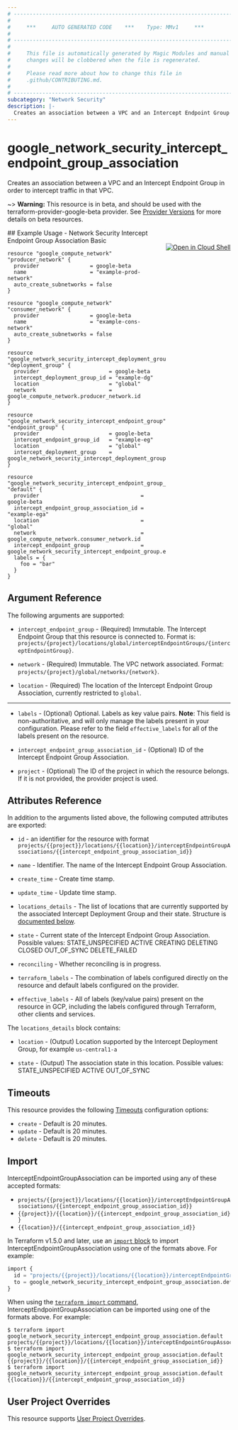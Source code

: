 ```yaml
---
# ----------------------------------------------------------------------------
#
#     ***     AUTO GENERATED CODE    ***    Type: MMv1     ***
#
# ----------------------------------------------------------------------------
#
#     This file is automatically generated by Magic Modules and manual
#     changes will be clobbered when the file is regenerated.
#
#     Please read more about how to change this file in
#     .github/CONTRIBUTING.md.
#
# ----------------------------------------------------------------------------
subcategory: "Network Security"
description: |-
  Creates an association between a VPC and an Intercept Endpoint Group in order to intercept traffic in that VPC.
---
```


# google_network_security_intercept_endpoint_group_association

Creates an association between a VPC and an Intercept Endpoint Group in order to intercept traffic in that VPC.

~> **Warning:** This resource is in beta, and should be used with the terraform-provider-google-beta provider.
See [Provider Versions](https://terraform.io/docs/providers/google/guides/provider_versions.html) for more details on beta resources.


<div class = "oics-button" style="float: right; margin: 0 0 -15px">
  <a href="https://console.cloud.google.com/cloudshell/open?cloudshell_git_repo=https%3A%2F%2Fgithub.com%2Fterraform-google-modules%2Fdocs-examples.git&cloudshell_image=gcr.io%2Fcloudshell-images%2Fcloudshell%3Alatest&cloudshell_print=.%2Fmotd&cloudshell_tutorial=.%2Ftutorial.md&cloudshell_working_dir=network_security_intercept_endpoint_group_association_basic&open_in_editor=main.tf" target="_blank">
    <img alt="Open in Cloud Shell" src="//gstatic.com/cloudssh/images/open-btn.svg" style="max-height: 44px; margin: 32px auto; max-width: 100%;">
  </a>
</div>
## Example Usage - Network Security Intercept Endpoint Group Association Basic


```hcl
resource "google_compute_network" "producer_network" {
  provider                = google-beta
  name                    = "example-prod-network"
  auto_create_subnetworks = false
}

resource "google_compute_network" "consumer_network" {
  provider                = google-beta
  name                    = "example-cons-network"
  auto_create_subnetworks = false
}

resource "google_network_security_intercept_deployment_group" "deployment_group" {
  provider                      = google-beta
  intercept_deployment_group_id = "example-dg"
  location                      = "global"
  network                       = google_compute_network.producer_network.id
}

resource "google_network_security_intercept_endpoint_group" "endpoint_group" {
  provider                      = google-beta
  intercept_endpoint_group_id   = "example-eg"
  location                      = "global"
  intercept_deployment_group    = google_network_security_intercept_deployment_group.deployment_group.id
}

resource "google_network_security_intercept_endpoint_group_association" "default" {
  provider                                = google-beta
  intercept_endpoint_group_association_id = "example-ega"
  location                                = "global"
  network                                 = google_compute_network.consumer_network.id
  intercept_endpoint_group                = google_network_security_intercept_endpoint_group.endpoint_group.id
  labels = {
    foo = "bar"
  }
}
```

## Argument Reference

The following arguments are supported:


* `intercept_endpoint_group` -
  (Required)
  Immutable. The Intercept Endpoint Group that this resource is connected to. Format
  is:
  `projects/{project}/locations/global/interceptEndpointGroups/{interceptEndpointGroup}`.

* `network` -
  (Required)
  Immutable. The VPC network associated. Format:
  `projects/{project}/global/networks/{network}`.

* `location` -
  (Required)
  The location of the Intercept Endpoint Group Association, currently restricted to `global`.


- - -


* `labels` -
  (Optional)
  Optional. Labels as key value pairs.
  **Note**: This field is non-authoritative, and will only manage the labels present in your configuration.
  Please refer to the field `effective_labels` for all of the labels present on the resource.

* `intercept_endpoint_group_association_id` -
  (Optional)
  ID of the Intercept Endpoint Group Association.

* `project` - (Optional) The ID of the project in which the resource belongs.
    If it is not provided, the provider project is used.


## Attributes Reference

In addition to the arguments listed above, the following computed attributes are exported:

* `id` - an identifier for the resource with format `projects/{{project}}/locations/{{location}}/interceptEndpointGroupAssociations/{{intercept_endpoint_group_association_id}}`

* `name` -
  Identifier. The name of the Intercept Endpoint Group Association.

* `create_time` -
  Create time stamp.

* `update_time` -
  Update time stamp.

* `locations_details` -
  The list of locations that are currently supported by the associated Intercept Deployment Group and their state.
  Structure is [documented below](#nested_locations_details).

* `state` -
  Current state of the Intercept Endpoint Group Association. 
   Possible values:
   STATE_UNSPECIFIED
  ACTIVE
  CREATING
  DELETING
  CLOSED
  OUT_OF_SYNC
  DELETE_FAILED

* `reconciling` -
  Whether reconciling is in progress.

* `terraform_labels` -
  The combination of labels configured directly on the resource
   and default labels configured on the provider.

* `effective_labels` -
  All of labels (key/value pairs) present on the resource in GCP, including the labels configured through Terraform, other clients and services.


<a name="nested_locations_details"></a>The `locations_details` block contains:

* `location` -
  (Output)
  Location supported by the Intercept Deployment Group, for example `us-central1-a`

* `state` -
  (Output)
  The association state in this location. 
   Possible values:
   STATE_UNSPECIFIED
  ACTIVE
  OUT_OF_SYNC

## Timeouts

This resource provides the following
[Timeouts](https://developer.hashicorp.com/terraform/plugin/sdkv2/resources/retries-and-customizable-timeouts) configuration options:

- `create` - Default is 20 minutes.
- `update` - Default is 20 minutes.
- `delete` - Default is 20 minutes.

## Import


InterceptEndpointGroupAssociation can be imported using any of these accepted formats:

* `projects/{{project}}/locations/{{location}}/interceptEndpointGroupAssociations/{{intercept_endpoint_group_association_id}}`
* `{{project}}/{{location}}/{{intercept_endpoint_group_association_id}}`
* `{{location}}/{{intercept_endpoint_group_association_id}}`


In Terraform v1.5.0 and later, use an [`import` block](https://developer.hashicorp.com/terraform/language/import) to import InterceptEndpointGroupAssociation using one of the formats above. For example:

```tf
import {
  id = "projects/{{project}}/locations/{{location}}/interceptEndpointGroupAssociations/{{intercept_endpoint_group_association_id}}"
  to = google_network_security_intercept_endpoint_group_association.default
}
```

When using the [`terraform import` command](https://developer.hashicorp.com/terraform/cli/commands/import), InterceptEndpointGroupAssociation can be imported using one of the formats above. For example:

```
$ terraform import google_network_security_intercept_endpoint_group_association.default projects/{{project}}/locations/{{location}}/interceptEndpointGroupAssociations/{{intercept_endpoint_group_association_id}}
$ terraform import google_network_security_intercept_endpoint_group_association.default {{project}}/{{location}}/{{intercept_endpoint_group_association_id}}
$ terraform import google_network_security_intercept_endpoint_group_association.default {{location}}/{{intercept_endpoint_group_association_id}}
```

## User Project Overrides

This resource supports [User Project Overrides](https://registry.terraform.io/providers/hashicorp/google/latest/docs/guides/provider_reference#user_project_override).
